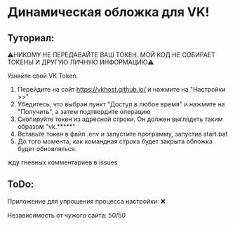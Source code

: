 <h1>Динамическая обложка для VK!</h1>

<h2>Туториал:</h2>

⚠️НИКОМУ НЕ ПЕРЕДАВАЙТЕ ВАШ ТОКЕН. МОЙ КОД НЕ СОБИРАЕТ ТОКЕНЫ И ДРУГУЮ ЛИЧНУЮ ИНФОРМАЦИЮ⚠️

Узнайте свой VK Token. 
   1) Перейдите на сайт https://vkhost.github.io/ и нажмите на "Настройки >>"
   2) Убедитесь, что выбран пункт "Доступ в любое время" и нажмите на "Получить", а затем подтвердите операцию
   4) Скопируйте токен из адресной строки. Он должен выглядеть таким образом "vk.*****"
   5) Вставьте токен в файл .env и запустите программу, запустив start.bat
   6) До того момента, как командная строка будет закрыта обложка будет обновляться. 

жду гневных комментариев в issues


<h2> ToDo: </h2>
Приложение для упрощения процесса настройки: ❌

Независимость от чужого сайта: 50/50
